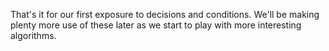 That's it for our first exposure to decisions and conditions. We'll be making plenty more use of these later as we start to play with more interesting algorithms.

